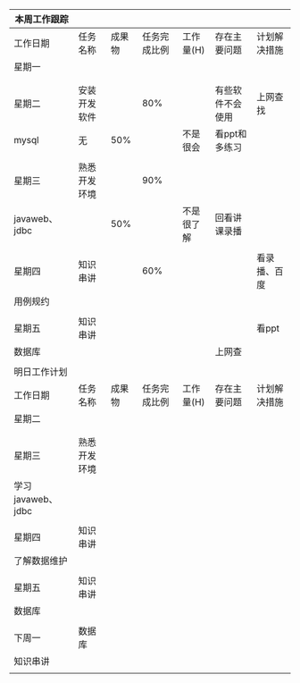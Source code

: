 | 本周工作跟踪      |              |        |              |            |                  |              |
| ----------------- | ------------ | ------ | ------------ | ---------- | ---------------- | ------------ |
| 工作日期          | 任务名称     | 成果物 | 任务完成比例 | 工作量(H)  | 存在主要问题     | 计划解决措施 |
| 星期一            |              |        |              |            |                  |              |
|                   |              |        |              |            |                  |              |
|                   |              |        |              |            |                  |              |
| 星期二            | 安装开发软件 |        | 80%          |            | 有些软件不会使用 | 上网查找     |
| mysql             | 无           | 50%    |              | 不是很会   | 看ppt和多练习    |              |
|                   |              |        |              |            |                  |              |
| 星期三            | 熟悉开发环境 |        | 90%          |            |                  |              |
| javaweb、jdbc     |              | 50%    |              | 不是很了解 | 回看讲课录播     |              |
|                   |              |        |              |            |                  |              |
| 星期四            | 知识串讲     |        | 60%          |            |                  | 看录播、百度 |
| 用例规约          |              |        |              |            |                  |              |
|                   |              |        |              |            |                  |              |
| 星期五            | 知识串讲     |        |              |            |                  | 看ppt        |
| 数据库            |              |        |              |            | 上网查           |              |
|                   |              |        |              |            |                  |              |
| 明日工作计划      |              |        |              |            |                  |              |
| 工作日期          | 任务名称     | 成果物 | 任务完成比例 | 工作量(H)  | 存在主要问题     | 计划解决措施 |
| 星期二            |              |        |              |            |                  |              |
|                   |              |        |              |            |                  |              |
|                   |              |        |              |            |                  |              |
| 星期三            | 熟悉开发环境 |        |              |            |                  |              |
| 学习javaweb、jdbc |              |        |              |            |                  |              |
|                   |              |        |              |            |                  |              |
| 星期四            | 知识串讲     |        |              |            |                  |              |
| 了解数据维护      |              |        |              |            |                  |              |
|                   |              |        |              |            |                  |              |
| 星期五            | 知识串讲     |        |              |            |                  |              |
| 数据库            |              |        |              |            |                  |              |
|                   |              |        |              |            |                  |              |
| 下周一            | 数据库       |        |              |            |                  |              |
| 知识串讲          |              |        |              |            |                  |              |
|                   |              |        |              |            |                  |              |
